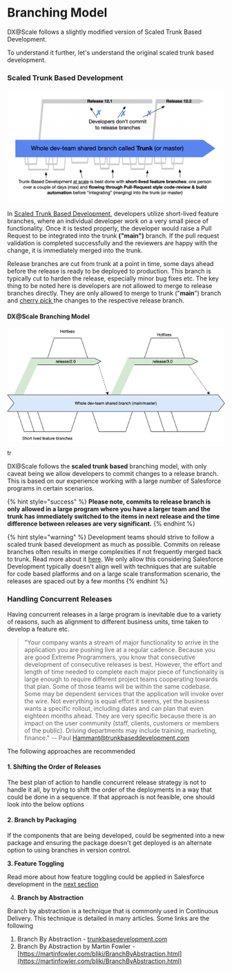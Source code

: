 # Branching Model

DX@Scale follows a slightly modified version of Scaled Trunk Based Development. 

To understand it further, let's understand the original scaled trunk based development.

### Scaled Trunk Based Development

![Scaled Trunk Based Development \(c\) trunkbaseddevelopment.com](../../.gitbook/assets/image%20%281%29.png)

In [Scaled Trunk Based Development](https://trunkbaseddevelopment.com/), developers utilize short-lived feature branches, where an individual developer work on a very small piece of functionality. Once it is tested properly, the developer would raise a Pull Request to be integrated into the trunk **\("main"\)** branch. If the pull request validation is completed successfully and the reviewers are happy with the change, it is immediately merged into the trunk. 

Release branches are cut from trunk at a point in time, some days ahead before the release is ready to be deployed to production. This branch is typically cut to harden the release, especially minor bug fixes etc. The key thing to be noted here is developers are not allowed to merge to release branches directly. They are only allowed to merge to trunk \("**main**"\) branch and [cherry pick ](https://www.atlassian.com/git/tutorials/cherry-pick)the changes to the respective release branch.

#### DX@Scale Branching Model

![DX@Scale branching model](../../.gitbook/assets/brannchingmodel-1-.png)

tr

DX@Scale follows the **scaled trunk based** branching model, with only caveat being we allow developers to commit changes to a release branch. This is based on our experience working with a large number of Salesforce programs in certain scenarios.

{% hint style="success" %}
**Please note, commits to release branch is only allowed in a large program where you have a larger team and the trunk has immediately switched to the items in next release and the time difference between releases are very significant.**
{% endhint %}

{% hint style="warning" %}
Development teams should strive to follow a scaled trunk based development as much as possible.  Commits on release branches often results in merge complexities if not frequently merged back to trunk. Read more about it [here](https://trunkbaseddevelopment.com/branch-for-release/). We only allow this considering Salesforce Development typically doesn't align well with techniques that are suitable for code based platforms and on a large scale transformation scenario, the releases are  spaced out by a few months 
{% endhint %}

### Handling Concurrent Releases

Having concurrent releases in a large program is inevitable due to a variety of reasons, such as alignment to different business units, time taken to develop a feature etc.

> "Your company wants a stream of major functionality to arrive in the application you are pushing live at a regular cadence. Because you are good Extreme Programmers, you know that consecutive development of consecutive releases is best. However, the effort and length of time needed to complete each major piece of functionality is large enough to require different project teams cooperating towards that plan. Some of those teams will be within the same codebase. Some may be dependent services that the application will invoke over the wire. Not everything is equal effort it seems, yet the business wants a specific rollout, including dates and can plan that even eighteen months ahead. They are very specific because there is an impact on the user community \(staff, clients, customers or members of the public\). Driving departments may include training, marketing, finance." -- Paul Hammant@trunkbaseddevelopment.com

The following approaches are recommended 

#### 1. Shifting the Order of Releases

The best plan of action to handle concurrent release strategy is not to handle it all, by trying to shift the order of the deployments in a way that could be done in a sequence. If that approach is not feasible, one should look into the below options

#### 2. Branch by Packaging

If the components that are being developed, could be segmented into a new package and ensuring the package doesn't get deployed is an alternate option to using branches in version control.

**3. Feature Toggling**

Read more about how feature toggling could be applied in Salesforce development in the [next section](feature-toggling.md)

4. **Branch by Abstraction**

Branch by abstraction is a technique that is commonly used in Continuous Delivery. This technique is detailed in many articles. Some links are the following

1. Branch By Abstraction - [trunkbasedevelopment.com](https://trunkbaseddevelopment.com/branch-by-abstraction/)
2. Branch By Abstraction by Martin Fowler - [https://martinfowler.com/bliki/BranchByAbstraction.html](https://martinfowler.com/bliki/BranchByAbstraction.html)



